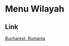 # Menu Wilayah

## Link

[Bucharest, Rumania](https://github.com/gigit-pemilu/pemilu-2024-99-luar-negeri/tree/main/pileg-dpr/hitung-suara/sub/99-luar-negeri/sub/23-bucharest-rumania/sub/01-bucharest-rumania/sub/0001-bucharest-rumania)

